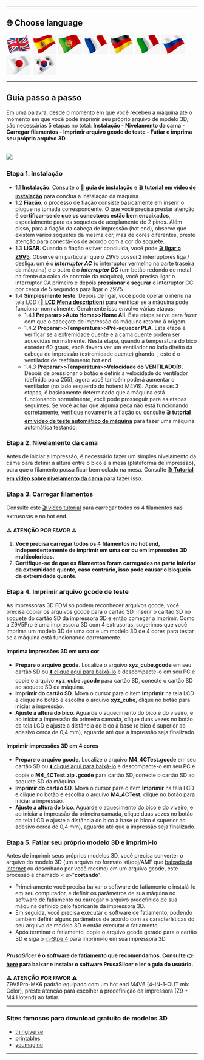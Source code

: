 [LCD_MENU]: https://github.com/ZONESTAR3D/Z9/tree/main/Z9V5/Z9V5-MK6/LCDMENU_Description.md
[PRUSA_SLICER]: https://github.com/ZONESTAR3D/Slicing-Guide/tree/master/PrusaSlicer

----
## <a id="choose-language">:globe_with_meridians: Choose language </a>
[![](../lanpic/EN.png)](./step_by_step.md)
[![](../lanpic/ES.png)](./step_by_step-es.md)
[![](../lanpic/PT.png)](./step_by_step-pt.md)
[![](../lanpic/FR.png)](./step_by_step-fr.md)
[![](../lanpic/DE.png)](./step_by_step-de.md)
[![](../lanpic/IT.png)](./step_by_step-it.md)
[![](../lanpic/RU.png)](./step_by_step-ru.md)
[![](../lanpic/JP.png)](./step_by_step-jp.md)
[![](../lanpic/KR.png)](./step_by_step-kr.md)

----
## Guia passo a passo
Em uma palavra, desde o momento em que você recebeu a máquina até o momento em que você pode imprimir seu próprio arquivo de modelo 3D, são necessárias 5 etapas no total: **Instalação - Nivelamento da cama - Carregar filamentos - Imprimir arquivo gcode de teste - Fatiar e imprima seu próprio arquivo 3D**.
###### 
[![](https://img.youtube.com/vi/GrCOZ4ADHeA/0.jpg)](https://www.youtube.com/watch?v=GrCOZ4ADHeA)

### <a id ="a1">Etapa 1. Instalação</a>
- 1.1 **Instalação**. Consulte o [:book: **guia de instalação**](./1.Installation/Installation.md) e [:clapper: **tutorial em vídeo de instalação**](https://youtu.be/pdr8nLl3T3w) para conclua a instalação da máquina.
- 1.2 **Fiação**. o processo de fiação consiste basicamente em inserir o plugue na tomada correspondente. O que você precisa prestar atenção é **certificar-se de que os conectores estão bem encaixados**, especialmente para os soquetes de acoplamento de 2 pinos. Além disso, para a fiação da cabeça de impressão (hot end), observe que existem vários soquetes da mesma cor, mas de cores diferentes, preste atenção para conectá-los de acordo com a cor do soquete.
- 1.3 **LIGAR**. Quando a fiação estiver concluída, você pode [:clapper: **ligar o Z9V5**](https://youtu.be/xTlMHtxkGoY). Observe em particular que o Z9V5 possui 2 interruptores liga / desliga. um é o ***interruptor AC*** (o interruptor vermelho na parte traseira da máquina) e o outro é o ***interruptor DC*** (um botão redondo de metal na frente da caixa de controle da máquina), você precisa ligar o interruptor CA primeiro e depois **pressionar e segurar** o interruptor CC por cerca de 5 segundos para ligar o Z9V5.
- 1.4 **Simplesmente teste**. Depois de ligar, você pode operar o menu na tela LCD ([:book: **LCD Menu description**](./2.Operation/LCDMENU_Description.md)) para verificar se a máquina pode funcionar normalmente. Geralmente isso envolve várias etapas:
   - 1.4.1 **Preparar>>Auto Home>>Home All**. Esta etapa serve para fazer com que o cabeçote de impressão da máquina retorne à origem.
   - 1.4.2 **Preparar>>Temperatura>>Pré-aquecer PLA**. Esta etapa é verificar se a extremidade quente e a cama quente podem ser aquecidas normalmente. Nesta etapa, quando a temperatura do bico exceder 60 graus, você deverá ver um ventilador no lado direito da cabeça de impressão (extremidade quente) girando. , este é o ventilador de resfriamento hot end.
   - 1.4.3 **Preparar>>Temperatura>>Velocidade do VENTILADOR:**. Depois de pressionar o botão e definir a velocidade do ventilador (definida para 255), agora você também poderá aumentar o ventilador (no lado esquerdo do hotend M4V6).
   Após essas 3 etapas, é basicamente determinado que a máquina está funcionando normalmente, você pode prosseguir para as etapas seguintes. Se você achar que alguma peça não está funcionando corretamente, verifique novamente a fiação ou consulte [:clapper: **tutorial em vídeo de teste automático de máquina**](https://youtu.be/Mf92BlmKA0A) para fazer uma máquina automática testando.

### <a id ="a2">Etapa 2. Nivelamento da cama</a>
Antes de iniciar a impressão, é necessário fazer um simples nivelamento da cama para definir a altura entre o bico e a mesa (plataforma de impressão), para que o filamento possa ficar bem colado na mesa. Consulte [:clapper: **Tutorial em vídeo sobre nivelamento da cama**](https://youtu.be/nxzB7ho1kNo) para fazer isso.

### <a id ="a3">Etapa 3. Carregar filamentos</a>
Consulte este [:clapper: vídeo tutorial](https://youtu.be/KZQdL7Rgy1s) para carregar todos os 4 filamentos nas extrusoras e no hot end.
#### :warning: ATENÇÃO POR FAVOR :warning:
1. **Você precisa carregar todos os 4 filamentos no hot end, independentemente de imprimir em uma cor ou em impressões 3D multicoloridas.**
2. **Certifique-se de que os filamentos foram carregados na parte inferior da extremidade quente, caso contrário, isso pode causar o bloqueio da extremidade quente.**

### <a id ="a4">Etapa 4. Imprimir arquivo gcode de teste</a>
As impressoras 3D FDM só podem reconhecer arquivos gcode, você precisa copiar os arquivos gcode para o cartão SD, inserir o cartão SD no soquete do cartão SD da impressora 3D e então começar a imprimir.
Como a Z9V5Pro é uma impressora 3D com 4 extrusoras, sugerimos que você imprima um modelo 3D de uma cor e um modelo 3D de 4 cores para testar se a máquina está funcionando corretamente.
#### Imprima impressões 3D em uma cor
- **Prepare o arquivo gcode**. Localize o arquivo **xyz_cube.gcode** em seu cartão SD ou [:arrow_down: clique aqui para baixá-lo](./3.Test_gcode/xyz_cube.zip) e descompacte-o em seu PC e copie o arquivo **xyz_cube .gcode** para cartão SD, conecte o cartão SD ao soquete SD da máquina.
- **Imprimir do cartão SD**. Mova o cursor para o item **Imprimir** na tela LCD e clique no botão e escolha o arquivo **xyz_cube**, clique no botão para iniciar a impressão.
- **Ajuste a altura do bico**. Aguarde o aquecimento do bico e do viveiro, e ao iniciar a impressão da primeira camada, clique duas vezes no botão da tela LCD e ajuste a distância do bico à base (o bico é superior ao adesivo cerca de 0,4 mm), aguarde até que a impressão seja finalizado.
#### Imprimir impressões 3D em 4 cores
- **Prepare o arquivo gcode**. Localize o arquivo **M4_4CTest.gcode** em seu cartão SD ou [:arrow_down: clique aqui para baixá-lo](./3.Test_gcode/M4_4CTest.zip) e descompacte-o em seu PC e copie o **M4_4CTest.zip .gcode** para cartão SD, conecte o cartão SD ao soquete SD da máquina.
- **Imprimir do cartão SD**. Mova o cursor para o item **Imprimir** na tela LCD e clique no botão e escolha o arquivo **M4_4CTest**, clique no botão para iniciar a impressão.
- **Ajuste a altura do bico**. Aguarde o aquecimento do bico e do viveiro, e ao iniciar a impressão da primeira camada, clique duas vezes no botão da tela LCD e ajuste a distância do bico à base (o bico é superior ao adesivo cerca de 0,4 mm), aguarde até que a impressão seja finalizado.

### <a id ="a5">Etapa 5. Fatiar seu próprio modelo 3D e imprimi-lo</a>
Antes de imprimir seus próprios modelos 3D, você precisa converter o arquivo do modelo 3D (um arquivo no formato stl/obj/AMF que [baixado da internet](#a6) ou desenhado por você mesmo) em um arquivo gcode, este processo é chamado < u>"**cortando**"</u>.
- Primeiramente você precisa baixar o software de fatiamento e instalá-lo em seu computador, e definir os parâmetros de sua máquina no software de fatiamento ou carregar o arquivo predefinido de sua máquina definido pelo fabricante da impressora 3D.
- Em seguida, você precisa executar o software de fatiamento, podendo também definir alguns parâmetros de acordo com as características do seu arquivo de modelo 3D e então executar o fatiamento.
- Após terminar o fatiamento, copie o arquivo gcode gerado para o cartão SD e siga o [:point_right:Stpe 4](#a4) para imprimi-lo em sua impressora 3D.
#### *PrusaSlicer* é o software de fatiamento que recomendamos. Consulte [:point_right:here][PRUSA_SLICER] para baixar e instalar o software PrusaSlicer e ler o guia do usuário.
:warning: **ATENÇÃO POR FAVOR** :warning:     
Z9V5Pro-MK6 padrão equipado com um hot end M4V6 (4-IN-1-OUT mix Color), preste atenção para escolher a predefinição da impressora (Z9 + M4 Hotend) ao fatiar.

----
### <a id ="a6">Sites famosos para download gratuito de modelos 3D</a>
- [thingiverse](https://www.thingiverse.com/)  
- [printables](https://www.printables.com/)  
- [youmagine](https://www.youmagine.com/)   
----